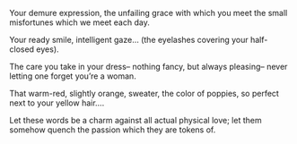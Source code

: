 Your demure expression,
the unfailing grace with which you meet
the small misfortunes which we meet each day.

Your ready smile, intelligent gaze…
(the eyelashes covering your half-closed eyes).

The care you take in your dress–
nothing fancy, but always pleasing–
never letting one forget you’re a woman.

That warm-red, slightly orange, sweater,
the color of poppies,
so perfect next to your yellow hair….

Let these words be a charm against
all actual physical love;
let them somehow quench the passion
which they are tokens of.
